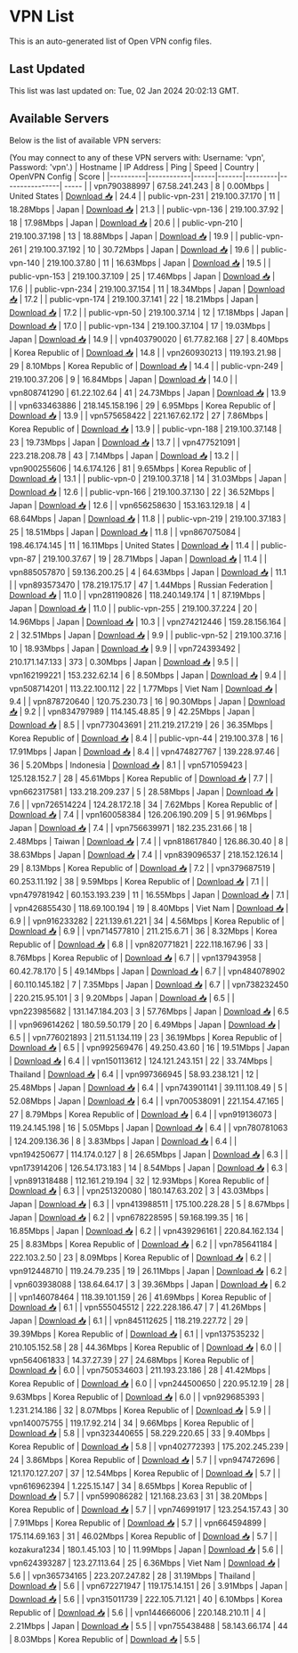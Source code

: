 # VPN List

This is an auto-generated list of Open VPN config files.

## Last Updated

This list was last updated on: Tue, 02 Jan 2024 20:02:13 GMT.

## Available Servers

Below is the list of available VPN servers:

(You may connect to any of these VPN servers with: Username: 'vpn', Password: 'vpn'.)
| Hostname | IP Address | Ping | Speed | Country | OpenVPN Config | Score |
|----------|------------|------|-------|---------|----------------| ----- |
| vpn790388997 | 67.58.241.243 | 8 | 0.00Mbps | United States | [Download 📥](./configs/server_0_US.ovpn) | 24.4 |
| public-vpn-231 | 219.100.37.170 | 11 | 18.28Mbps | Japan | [Download 📥](./configs/server_1_JP.ovpn) | 21.3 |
| public-vpn-136 | 219.100.37.92 | 18 | 17.98Mbps | Japan | [Download 📥](./configs/server_2_JP.ovpn) | 20.6 |
| public-vpn-210 | 219.100.37.198 | 13 | 18.88Mbps | Japan | [Download 📥](./configs/server_3_JP.ovpn) | 19.9 |
| public-vpn-261 | 219.100.37.192 | 10 | 30.72Mbps | Japan | [Download 📥](./configs/server_4_JP.ovpn) | 19.6 |
| public-vpn-140 | 219.100.37.80 | 11 | 16.63Mbps | Japan | [Download 📥](./configs/server_5_JP.ovpn) | 19.5 |
| public-vpn-153 | 219.100.37.109 | 25 | 17.46Mbps | Japan | [Download 📥](./configs/server_6_JP.ovpn) | 17.6 |
| public-vpn-234 | 219.100.37.154 | 11 | 18.34Mbps | Japan | [Download 📥](./configs/server_7_JP.ovpn) | 17.2 |
| public-vpn-174 | 219.100.37.141 | 22 | 18.21Mbps | Japan | [Download 📥](./configs/server_8_JP.ovpn) | 17.2 |
| public-vpn-50 | 219.100.37.14 | 12 | 17.18Mbps | Japan | [Download 📥](./configs/server_9_JP.ovpn) | 17.0 |
| public-vpn-134 | 219.100.37.104 | 17 | 19.03Mbps | Japan | [Download 📥](./configs/server_10_JP.ovpn) | 14.9 |
| vpn403790020 | 61.77.82.168 | 27 | 8.40Mbps | Korea Republic of | [Download 📥](./configs/server_11_KR.ovpn) | 14.8 |
| vpn260930213 | 119.193.21.98 | 29 | 8.10Mbps | Korea Republic of | [Download 📥](./configs/server_12_KR.ovpn) | 14.4 |
| public-vpn-249 | 219.100.37.206 | 9 | 16.84Mbps | Japan | [Download 📥](./configs/server_13_JP.ovpn) | 14.0 |
| vpn808741290 | 61.22.102.64 | 41 | 24.73Mbps | Japan | [Download 📥](./configs/server_14_JP.ovpn) | 13.9 |
| vpn633463886 | 218.145.158.196 | 29 | 6.95Mbps | Korea Republic of | [Download 📥](./configs/server_15_KR.ovpn) | 13.9 |
| vpn575658422 | 221.167.62.172 | 27 | 7.86Mbps | Korea Republic of | [Download 📥](./configs/server_16_KR.ovpn) | 13.9 |
| public-vpn-188 | 219.100.37.148 | 23 | 19.73Mbps | Japan | [Download 📥](./configs/server_17_JP.ovpn) | 13.7 |
| vpn477521091 | 223.218.208.78 | 43 | 7.14Mbps | Japan | [Download 📥](./configs/server_18_JP.ovpn) | 13.2 |
| vpn900255606 | 14.6.174.126 | 81 | 9.65Mbps | Korea Republic of | [Download 📥](./configs/server_19_KR.ovpn) | 13.1 |
| public-vpn-0 | 219.100.37.18 | 14 | 31.03Mbps | Japan | [Download 📥](./configs/server_20_JP.ovpn) | 12.6 |
| public-vpn-166 | 219.100.37.130 | 22 | 36.52Mbps | Japan | [Download 📥](./configs/server_21_JP.ovpn) | 12.6 |
| vpn656258630 | 153.163.129.18 | 4 | 68.64Mbps | Japan | [Download 📥](./configs/server_22_JP.ovpn) | 11.8 |
| public-vpn-219 | 219.100.37.183 | 25 | 18.51Mbps | Japan | [Download 📥](./configs/server_23_JP.ovpn) | 11.8 |
| vpn867075084 | 198.46.174.145 | 11 | 16.11Mbps | United States | [Download 📥](./configs/server_24_US.ovpn) | 11.4 |
| public-vpn-87 | 219.100.37.67 | 19 | 28.71Mbps | Japan | [Download 📥](./configs/server_25_JP.ovpn) | 11.4 |
| vpn885057870 | 59.136.200.25 | 4 | 64.63Mbps | Japan | [Download 📥](./configs/server_26_JP.ovpn) | 11.1 |
| vpn893573470 | 178.219.175.17 | 47 | 1.44Mbps | Russian Federation | [Download 📥](./configs/server_27_RU.ovpn) | 11.0 |
| vpn281190826 | 118.240.149.174 | 1 | 87.19Mbps | Japan | [Download 📥](./configs/server_28_JP.ovpn) | 11.0 |
| public-vpn-255 | 219.100.37.224 | 20 | 14.96Mbps | Japan | [Download 📥](./configs/server_29_JP.ovpn) | 10.3 |
| vpn274212446 | 159.28.156.164 | 2 | 32.51Mbps | Japan | [Download 📥](./configs/server_30_JP.ovpn) | 9.9 |
| public-vpn-52 | 219.100.37.16 | 10 | 18.93Mbps | Japan | [Download 📥](./configs/server_31_JP.ovpn) | 9.9 |
| vpn724393492 | 210.171.147.133 | 373 | 0.30Mbps | Japan | [Download 📥](./configs/server_32_JP.ovpn) | 9.5 |
| vpn162199221 | 153.232.62.14 | 6 | 8.50Mbps | Japan | [Download 📥](./configs/server_33_JP.ovpn) | 9.4 |
| vpn508714201 | 113.22.100.112 | 22 | 1.77Mbps | Viet Nam | [Download 📥](./configs/server_34_VN.ovpn) | 9.4 |
| vpn878720640 | 120.75.230.73 | 16 | 90.30Mbps | Japan | [Download 📥](./configs/server_35_JP.ovpn) | 9.2 |
| vpn834797989 | 114.145.48.85 | 9 | 42.25Mbps | Japan | [Download 📥](./configs/server_36_JP.ovpn) | 8.5 |
| vpn773043691 | 211.219.217.219 | 26 | 36.35Mbps | Korea Republic of | [Download 📥](./configs/server_37_KR.ovpn) | 8.4 |
| public-vpn-44 | 219.100.37.8 | 16 | 17.91Mbps | Japan | [Download 📥](./configs/server_38_JP.ovpn) | 8.4 |
| vpn474827767 | 139.228.97.46 | 36 | 5.20Mbps | Indonesia | [Download 📥](./configs/server_39_ID.ovpn) | 8.1 |
| vpn571059423 | 125.128.152.7 | 28 | 45.61Mbps | Korea Republic of | [Download 📥](./configs/server_40_KR.ovpn) | 7.7 |
| vpn662317581 | 133.218.209.237 | 5 | 28.58Mbps | Japan | [Download 📥](./configs/server_41_JP.ovpn) | 7.6 |
| vpn726514224 | 124.28.172.18 | 34 | 7.62Mbps | Korea Republic of | [Download 📥](./configs/server_42_KR.ovpn) | 7.4 |
| vpn160058384 | 126.206.190.209 | 5 | 91.96Mbps | Japan | [Download 📥](./configs/server_43_JP.ovpn) | 7.4 |
| vpn756639971 | 182.235.231.66 | 18 | 2.48Mbps | Taiwan | [Download 📥](./configs/server_44_TW.ovpn) | 7.4 |
| vpn818617840 | 126.86.30.40 | 8 | 38.63Mbps | Japan | [Download 📥](./configs/server_45_JP.ovpn) | 7.4 |
| vpn839096537 | 218.152.126.14 | 29 | 8.13Mbps | Korea Republic of | [Download 📥](./configs/server_46_KR.ovpn) | 7.2 |
| vpn379687519 | 60.253.11.192 | 38 | 9.59Mbps | Korea Republic of | [Download 📥](./configs/server_47_KR.ovpn) | 7.1 |
| vpn479781942 | 60.153.193.239 | 11 | 16.55Mbps | Japan | [Download 📥](./configs/server_48_JP.ovpn) | 7.1 |
| vpn426855430 | 118.69.100.194 | 19 | 8.40Mbps | Viet Nam | [Download 📥](./configs/server_49_VN.ovpn) | 6.9 |
| vpn916233282 | 221.139.61.221 | 34 | 4.56Mbps | Korea Republic of | [Download 📥](./configs/server_50_KR.ovpn) | 6.9 |
| vpn714577810 | 211.215.6.71 | 36 | 8.32Mbps | Korea Republic of | [Download 📥](./configs/server_51_KR.ovpn) | 6.8 |
| vpn820771821 | 222.118.167.96 | 33 | 8.76Mbps | Korea Republic of | [Download 📥](./configs/server_52_KR.ovpn) | 6.7 |
| vpn137943958 | 60.42.78.170 | 5 | 49.14Mbps | Japan | [Download 📥](./configs/server_53_JP.ovpn) | 6.7 |
| vpn484078902 | 60.110.145.182 | 7 | 7.35Mbps | Japan | [Download 📥](./configs/server_54_JP.ovpn) | 6.7 |
| vpn738232450 | 220.215.95.101 | 3 | 9.20Mbps | Japan | [Download 📥](./configs/server_55_JP.ovpn) | 6.5 |
| vpn223985682 | 131.147.184.203 | 3 | 57.76Mbps | Japan | [Download 📥](./configs/server_56_JP.ovpn) | 6.5 |
| vpn969614262 | 180.59.50.179 | 20 | 6.49Mbps | Japan | [Download 📥](./configs/server_57_JP.ovpn) | 6.5 |
| vpn776021893 | 211.51.134.119 | 23 | 36.19Mbps | Korea Republic of | [Download 📥](./configs/server_58_KR.ovpn) | 6.5 |
| vpn992569476 | 49.250.43.60 | 16 | 19.51Mbps | Japan | [Download 📥](./configs/server_59_JP.ovpn) | 6.4 |
| vpn150113612 | 124.121.243.151 | 22 | 33.74Mbps | Thailand | [Download 📥](./configs/server_60_TH.ovpn) | 6.4 |
| vpn997366945 | 58.93.238.121 | 12 | 25.48Mbps | Japan | [Download 📥](./configs/server_61_JP.ovpn) | 6.4 |
| vpn743901141 | 39.111.108.49 | 5 | 52.08Mbps | Japan | [Download 📥](./configs/server_62_JP.ovpn) | 6.4 |
| vpn700538091 | 221.154.47.165 | 27 | 8.79Mbps | Korea Republic of | [Download 📥](./configs/server_63_KR.ovpn) | 6.4 |
| vpn919136073 | 119.24.145.198 | 16 | 5.05Mbps | Japan | [Download 📥](./configs/server_64_JP.ovpn) | 6.4 |
| vpn780781063 | 124.209.136.36 | 8 | 3.83Mbps | Japan | [Download 📥](./configs/server_65_JP.ovpn) | 6.4 |
| vpn194250677 | 114.174.0.127 | 8 | 26.65Mbps | Japan | [Download 📥](./configs/server_66_JP.ovpn) | 6.3 |
| vpn173914206 | 126.54.173.183 | 14 | 8.54Mbps | Japan | [Download 📥](./configs/server_67_JP.ovpn) | 6.3 |
| vpn891318488 | 112.161.219.194 | 32 | 12.93Mbps | Korea Republic of | [Download 📥](./configs/server_68_KR.ovpn) | 6.3 |
| vpn251320080 | 180.147.63.202 | 3 | 43.03Mbps | Japan | [Download 📥](./configs/server_69_JP.ovpn) | 6.3 |
| vpn413988511 | 175.100.228.28 | 5 | 8.67Mbps | Japan | [Download 📥](./configs/server_70_JP.ovpn) | 6.2 |
| vpn678228595 | 59.168.199.35 | 16 | 16.85Mbps | Japan | [Download 📥](./configs/server_71_JP.ovpn) | 6.2 |
| vpn439296161 | 220.84.162.134 | 25 | 8.83Mbps | Korea Republic of | [Download 📥](./configs/server_72_KR.ovpn) | 6.2 |
| vpn785641184 | 222.103.2.50 | 23 | 8.09Mbps | Korea Republic of | [Download 📥](./configs/server_73_KR.ovpn) | 6.2 |
| vpn912448710 | 119.24.79.235 | 19 | 26.11Mbps | Japan | [Download 📥](./configs/server_74_JP.ovpn) | 6.2 |
| vpn603938088 | 138.64.64.17 | 3 | 39.36Mbps | Japan | [Download 📥](./configs/server_75_JP.ovpn) | 6.2 |
| vpn146078464 | 118.39.101.159 | 26 | 41.69Mbps | Korea Republic of | [Download 📥](./configs/server_76_KR.ovpn) | 6.1 |
| vpn555045512 | 222.228.186.47 | 7 | 41.26Mbps | Japan | [Download 📥](./configs/server_77_JP.ovpn) | 6.1 |
| vpn845112625 | 118.219.227.72 | 29 | 39.39Mbps | Korea Republic of | [Download 📥](./configs/server_78_KR.ovpn) | 6.1 |
| vpn137535232 | 210.105.152.58 | 28 | 44.36Mbps | Korea Republic of | [Download 📥](./configs/server_79_KR.ovpn) | 6.0 |
| vpn564061833 | 14.37.27.39 | 27 | 24.68Mbps | Korea Republic of | [Download 📥](./configs/server_80_KR.ovpn) | 6.0 |
| vpn750534603 | 211.193.23.186 | 28 | 41.42Mbps | Korea Republic of | [Download 📥](./configs/server_81_KR.ovpn) | 6.0 |
| vpn244500650 | 220.95.12.19 | 28 | 9.63Mbps | Korea Republic of | [Download 📥](./configs/server_82_KR.ovpn) | 6.0 |
| vpn929685393 | 1.231.214.186 | 32 | 8.07Mbps | Korea Republic of | [Download 📥](./configs/server_83_KR.ovpn) | 5.9 |
| vpn140075755 | 119.17.92.214 | 34 | 9.66Mbps | Korea Republic of | [Download 📥](./configs/server_84_KR.ovpn) | 5.8 |
| vpn323440655 | 58.229.220.65 | 33 | 9.40Mbps | Korea Republic of | [Download 📥](./configs/server_85_KR.ovpn) | 5.8 |
| vpn402772393 | 175.202.245.239 | 24 | 3.86Mbps | Korea Republic of | [Download 📥](./configs/server_86_KR.ovpn) | 5.7 |
| vpn947472696 | 121.170.127.207 | 37 | 12.54Mbps | Korea Republic of | [Download 📥](./configs/server_87_KR.ovpn) | 5.7 |
| vpn616962394 | 1.225.15.147 | 34 | 8.65Mbps | Korea Republic of | [Download 📥](./configs/server_88_KR.ovpn) | 5.7 |
| vpn599086282 | 121.168.23.63 | 31 | 38.20Mbps | Korea Republic of | [Download 📥](./configs/server_89_KR.ovpn) | 5.7 |
| vpn746991917 | 123.254.157.43 | 30 | 7.91Mbps | Korea Republic of | [Download 📥](./configs/server_90_KR.ovpn) | 5.7 |
| vpn664594899 | 175.114.69.163 | 31 | 46.02Mbps | Korea Republic of | [Download 📥](./configs/server_91_KR.ovpn) | 5.7 |
| kozakura1234 | 180.1.45.103 | 10 | 11.99Mbps | Japan | [Download 📥](./configs/server_92_JP.ovpn) | 5.6 |
| vpn624393287 | 123.27.113.64 | 25 | 6.36Mbps | Viet Nam | [Download 📥](./configs/server_93_VN.ovpn) | 5.6 |
| vpn365734165 | 223.207.247.82 | 28 | 31.19Mbps | Thailand | [Download 📥](./configs/server_94_TH.ovpn) | 5.6 |
| vpn672271947 | 119.175.14.151 | 26 | 3.91Mbps | Japan | [Download 📥](./configs/server_95_JP.ovpn) | 5.6 |
| vpn315011739 | 222.105.71.121 | 40 | 6.10Mbps | Korea Republic of | [Download 📥](./configs/server_96_KR.ovpn) | 5.6 |
| vpn144666006 | 220.148.210.11 | 4 | 2.21Mbps | Japan | [Download 📥](./configs/server_97_JP.ovpn) | 5.5 |
| vpn755438488 | 58.143.66.174 | 44 | 8.03Mbps | Korea Republic of | [Download 📥](./configs/server_98_KR.ovpn) | 5.5 |
